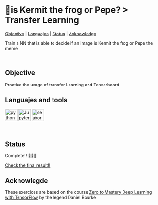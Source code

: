 # 🐸is Kermit the frog or Pepe? > Transfer Learning<br>
[Objective](#objective_h) | [Languajes](#languajes_h) | [Status](#status_h) | [Acknowledge](#acknowledge_h) 

<link href="https://languages.abranhe.com/logos.css" rel="stylesheet">

<p>Train a NN that is able to decide if an image is Kermit the frog or Pepe the meme</p><br>

<h2>Objective<a name="objective_h"></a></h2>
<p>Practice the usage of transfer Learning and Tensorboard</p>


<h2>Languajes and tools<a name="languajes_h"></a></h2>
<p></p>
<a href="https://www.python.org"><img src='https://raw.githubusercontent.com/get-icon/geticon/master/icons/python.svg' width="40" height="40" alt='python'/></a>
<a href="https://jupyter.org/"><img src='https://raw.githubusercontent.com/gilbarbara/logos/f4c8e8b933aa80ce83b6d6d387e016bf4cb4e376/logos/jupyter.svg' width="40" height="40" alt='Jupyter notebook'/></a>
<a href="https://www.tensorflow.org/"><img src='https://seeklogo.com/images/T/tensorflow-logo-02FCED4F98-seeklogo.com.png' width="40" height="40" alt='seaborn'/></a><p></p><br>

<h2>Status <a name="status_h"></a></h2>
<p>Complete!! 🎉🎉🎉</p>
<a href="https://github.com/cavs1010/transferLearning/blob/main/Transfer_Learning_activities.ipynb"> Check the final result!! </a>

<h2>Acknowlegde <a name="acknowledge_h"></a></h2>
<p>These exercices are based on the course <a href='https://www.udemy.com/course/tensorflow-developer-certificate-machine-learning-zero-to-mastery/'>Zero to Mastery Deep Learning with TensorFlow</a> by the legend Daniel Bourke</p>
